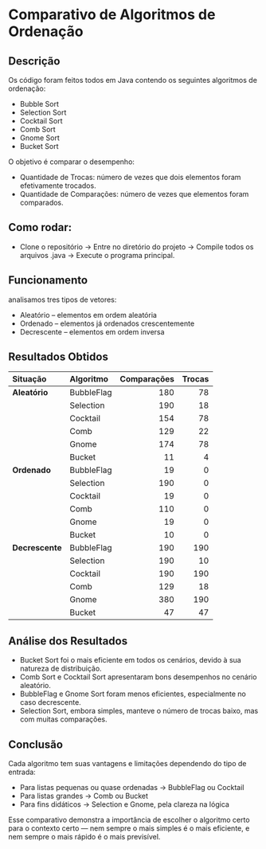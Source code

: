 # Comparativo de Algoritmos de Ordenação

## Descrição 

Os código foram feitos todos em Java contendo os seguintes algoritmos de ordenação:

- Bubble Sort
- Selection Sort
- Cocktail Sort
- Comb Sort
- Gnome Sort
- Bucket Sort

O objetivo é comparar o desempenho:

- Quantidade de Trocas: número de vezes que dois elementos foram efetivamente trocados.
- Quantidade de Comparações: número de vezes que elementos foram comparados.

## Como rodar:

- Clone o repositório -> Entre no diretório do projeto -> Compile todos os arquivos .java -> Execute o programa principal.

## Funcionamento

analisamos tres tipos de vetores:

- Aleatório – elementos em ordem aleatória
- Ordenado – elementos já ordenados crescentemente
- Decrescente – elementos em ordem inversa



## Resultados Obtidos

| Situação | Algoritmo | Comparações | Trocas |
| :--- | :--- | ---: | ---: |
| **Aleatório** | BubbleFlag | 180 | 78 |
| | Selection | 190 | 18 |
| | Cocktail | 154 | 78 |
| | Comb | 129 | 22 |
| | Gnome | 174 | 78 |
| | Bucket | 11 | 4 |
| **Ordenado** | BubbleFlag | 19 | 0 |
| | Selection | 190 | 0 |
| | Cocktail | 19 | 0 |
| | Comb | 110 | 0 |
| | Gnome | 19 | 0 |
| | Bucket | 10 | 0 |
| **Decrescente** | BubbleFlag | 190 | 190 |
| | Selection | 190 | 10 |
| | Cocktail | 190 | 190 |
| | Comb | 129 | 18 |
| | Gnome | 380 | 190 |
| | Bucket | 47 | 47 |



## Análise dos Resultados

- Bucket Sort foi o mais eficiente em todos os cenários, devido à sua natureza de distribuição.
- Comb Sort e Cocktail Sort apresentaram bons desempenhos no cenário aleatório.
- BubbleFlag e Gnome Sort foram menos eficientes, especialmente no caso decrescente.
- Selection Sort, embora simples, manteve o número de trocas baixo, mas com muitas comparações.



## Conclusão

Cada algoritmo tem suas vantagens e limitações dependendo do tipo de entrada:

- Para listas pequenas ou quase ordenadas -> BubbleFlag ou Cocktail
- Para listas grandes -> Comb ou Bucket
- Para fins didáticos -> Selection e Gnome, pela clareza na lógica

Esse comparativo demonstra a importância de escolher o algoritmo certo para o contexto certo —
nem sempre o mais simples é o mais eficiente, e nem sempre o mais rápido é o mais previsível.
